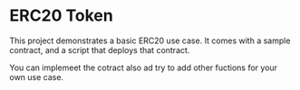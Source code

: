 # ERC20 Token

This project demonstrates a basic ERC20 use case. It comes with a sample contract, and a script that deploys that contract.

You can implemeet the cotract also ad try to add other fuctions for your own use case.